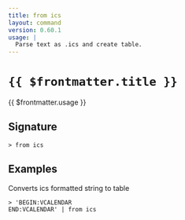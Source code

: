 ```yaml
---
title: from ics
layout: command
version: 0.60.1
usage: |
  Parse text as .ics and create table.
---
```


# `{{ $frontmatter.title }}`

<div style='white-space: pre-wrap;'>{{ $frontmatter.usage }}</div>

## Signature

`> from ics `

## Examples

Converts ics formatted string to table

```shell
> 'BEGIN:VCALENDAR
END:VCALENDAR' | from ics
```
